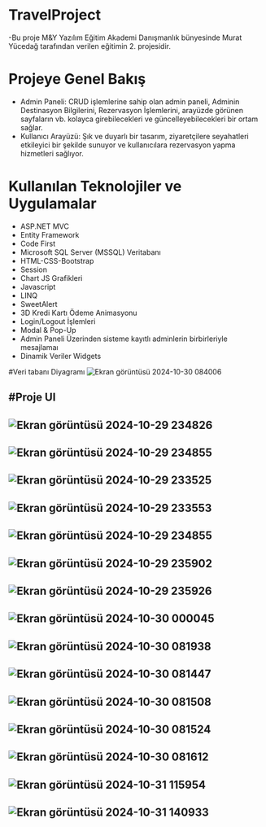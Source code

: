 #  TravelProject
-Bu proje M&Y Yazılım Eğitim Akademi Danışmanlık bünyesinde Murat Yücedağ tarafından verilen eğitimin 2. projesidir.

# Projeye Genel Bakış

- Admin Paneli: CRUD işlemlerine sahip olan admin paneli, Adminin Destinasyon Bilgilerini, Rezervasyon İşlemlerini, arayüzde görünen sayfaların vb. kolayca girebilecekleri ve güncelleyebilecekleri bir ortam sağlar.
- Kullanıcı Arayüzü: Şık ve duyarlı bir tasarım, ziyaretçilere seyahatleri etkileyici bir şekilde sunuyor ve kullanıcılara rezervasyon yapma  hizmetleri sağlıyor.

# Kullanılan Teknolojiler ve Uygulamalar
- ASP.NET MVC
- Entity Framework
- Code First
- Microsoft SQL Server (MSSQL) Veritabanı
- HTML-CSS-Bootstrap
- Session
- Chart JS Grafikleri
- Javascript
- LINQ
- SweetAlert
- 3D Kredi Kartı Ödeme Animasyonu
- Login/Logout İşlemleri
- Modal & Pop-Up
- Admin Paneli Üzerinden sisteme kayıtlı adminlerin birbirleriyle mesajlamaı
- Dinamik Veriler Widgets

#Veri tabanı Diyagramı
![Ekran görüntüsü 2024-10-30 084006](https://github.com/user-attachments/assets/0df38b73-35d9-4c86-9000-510e8c0eed31)

#Proje UI
-
![Ekran görüntüsü 2024-10-29 234826](https://github.com/user-attachments/assets/52e700a6-0082-492e-821d-c0c9763ddee4)
-
![Ekran görüntüsü 2024-10-29 234855](https://github.com/user-attachments/assets/7c9e8802-7f4f-4d74-98a1-d9fc19352337)
-
![Ekran görüntüsü 2024-10-29 233525](https://github.com/user-attachments/assets/b1fe05cf-e205-4c69-85f9-3c957382d80c)
-
![Ekran görüntüsü 2024-10-29 233553](https://github.com/user-attachments/assets/8ced9475-9a27-4f38-b64e-e0fa2a67e066)
-
![Ekran görüntüsü 2024-10-29 234855](https://github.com/user-attachments/assets/1a8e2f6d-632d-4664-8bc2-567ca6591275)
-
![Ekran görüntüsü 2024-10-29 235902](https://github.com/user-attachments/assets/71f07e04-e26f-4bb0-81d1-4533641f3b89)
-
![Ekran görüntüsü 2024-10-29 235926](https://github.com/user-attachments/assets/9c52f73e-2b3b-4d78-a7fa-de167c0b3da7)
-
![Ekran görüntüsü 2024-10-30 000045](https://github.com/user-attachments/assets/6795ba03-f4f1-41f5-870e-fbe6094f4d96)
-
![Ekran görüntüsü 2024-10-30 081938](https://github.com/user-attachments/assets/86115feb-f0dc-448c-ab26-3ddeb7b8c862)
-
![Ekran görüntüsü 2024-10-30 081447](https://github.com/user-attachments/assets/6177561c-a449-41dc-9e81-de470e5905de)
-
![Ekran görüntüsü 2024-10-30 081508](https://github.com/user-attachments/assets/276dabe8-9d67-4bdd-94bc-77e819060cea)
-
![Ekran görüntüsü 2024-10-30 081524](https://github.com/user-attachments/assets/4002b901-7635-4b0a-94ea-9252ccbcd9b0)
-
![Ekran görüntüsü 2024-10-30 081612](https://github.com/user-attachments/assets/804f7e2f-14af-4148-a652-c82fdfbbec34)
-
![Ekran görüntüsü 2024-10-31 115954](https://github.com/user-attachments/assets/784b205e-d328-4260-bf46-0f784af8f445)
-
![Ekran görüntüsü 2024-10-31 140933](https://github.com/user-attachments/assets/8dd24fb2-95c5-4629-9524-5c0bb7039649)
-
